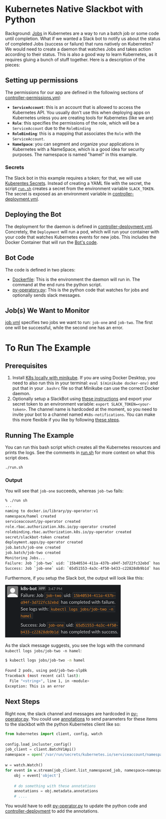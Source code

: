 # Kubernetes Native Slackbot with Python

Background: [Jobs](https://kubernetes.io/docs/concepts/workloads/controllers/job/) in Kubernetes are a way to run a batch job or some code until completion.  What if we wanted a Slack bot to notify us about the status of completed Jobs (success or failure) that runs natively on Kubernetes?  We would need to create a daemon that watches Jobs and takes action according to their status. This is also a good way to learn Kubernetes, as it requires gluing a bunch of stuff together. Here is a description of the pieces:


## Setting up permissions

The permissions for our app are defined in the following sections of [controller-permissions.yml](./controller-permissions.yml):

- **`ServiceAccount`**: this is an account that is allowed to access the Kubernetes API.  You usually don't use this when deploying apps on Kubernetes unless you are creating tools for Kubernetes (like we are)
- **`Role`**: this specifies the permissions of the role, which will be a `ServiceAccount` due to the `RoleBinding`
- **`RoleBinding`**: this is a mapping that associates the `Role` with the `ServiceAccount`.
- **`NameSpace`**: you can segment and organize your applications in Kubernetes with a NameSpace, which is a good idea for security purposes.  The namespace is named "hamel" in this example.

### Secrets

The Slack bot in this example requires a token; for that, we will use [Kuberentes Secrets](https://kubernetes.io/docs/concepts/configuration/secret/).  Instead of creating a YAML file with the secret, the script [`run.sh`](./run.sh) creates a secret from the environment variable `SLACK_TOKEN`.  The secret is exposed as an environment variable in [controller-deployment.yml](controller-deployment.yml).

## Deploying the Bot

The deployment for the daemon is defined in [controller-deployment.yml](controller-deployment.yml).  Concretely, the `Deployment` will run a pod, which will run your container with your code that watches Kubernetes events for new jobs.  This includes the Docker Container that will run the [Bot's code](#bot-code).


## Bot Code

The code is defined in two places:

- [Dockerfile](./Dockerfile): This is the environment the daemon will run in.  The command at the end runs the python script.
- [py-operatory.py](./py-operator.py): This is the python code that watches for jobs and optionally sends slack messages.

## Job(s) We Want to Monitor

[job.yml](./job.yml) specifies two jobs we want to run: `job-one` and `job-two`.  The first one will be successful, while the second one has an error.


# To Run The Example

## Prerequisites

1. Install [K8s locally with minikube](https://minikube.sigs.k8s.io/docs/start/).  If you are using Docker Desktop, you need to also run this in your terminal: `eval $(minikube docker-env)` and put that in your `.bashrc` file so that Minikube can use the correct Docker daemon.
2. Optionally setup a SlackBot using [these instructions]( https://www.pragnakalp.com/create-slack-bot-using-python-tutorial-with-examples/) and export your secret token to an environment variable: `export SLACK_TOKEN=<your-token>`.  The channel name is hardcoded at the moment, so you need to invite your bot to a channel named `#k8s-notifications`.  You can make this more flexible if you like by following [these steps](#next-steps).

## Running The Example

You can run this bash script which creates all the Kubernetes resources and prints the logs. See the comments in [run.sh](./run.sh) for more context on what this script does.

```bash
./run.sh
```

### Output

You will see that `job-one` succeeds, whereas `job-two` fails:

```bash
% ./run sh
...
naming to docker.io/library/py-operator:v1
namespace/hamel created
serviceaccount/py-operator created
role.rbac.authorization.k8s.io/py-operator created
rolebinding.rbac.authorization.k8s.io/py-operator created
secret/slackbot-token created
deployment.apps/py-operator created
job.batch/job-one created
job.batch/job-two created
Monitoring Jobs...
Failure: Job `job-two` uid: `15b40534-411a-437b-a94f-3d722fc32ebd` has completed with failure.
Success: Job `job-one` uid: `65d51553-4a3c-4f50-b433-c22828db9b1d` has completed with success.
```

Furthermore, if you setup the Slack bot, the output will look like this:

![](slack.png)

As the slack message suggests, you see the logs with the command `kubectl logs jobs/job-two -n hamel`:

```bash
$ kubectl logs jobs/job-two -n hamel

Found 2 pods, using pod/job-two-slp8k
Traceback (most recent call last):
  File "<string>", line 1, in <module>
Exception: This is an error
```

## Next Steps

Right now, the slack channel and messages are hardcoded in [py-operator.py](./py-operator.py).  You could use [annotations](https://kubernetes.io/docs/concepts/overview/working-with-objects/annotations/) to send parameters for these items to the slackbot with the python Kubernetes client like so:

```python
from kubernetes import client, config, watch

config.load_incluster_config()
job_client = client.BatchV1Api()
namespace = open('/var/run/secrets/kubernetes.io/serviceaccount/namespace').read()

w = watch.Watch()
for event in w.stream(job_client.list_namespaced_job, namespace=namespace):
    obj = event['object']

    # do something with these annotations
    annotations = obj.metadata.annotations
    # ....
```

You would have to edit [py-operator.py](./py-operator.py) to update the python code and [controller-deployment](./controller-deployment.yml) to add the annotations.
